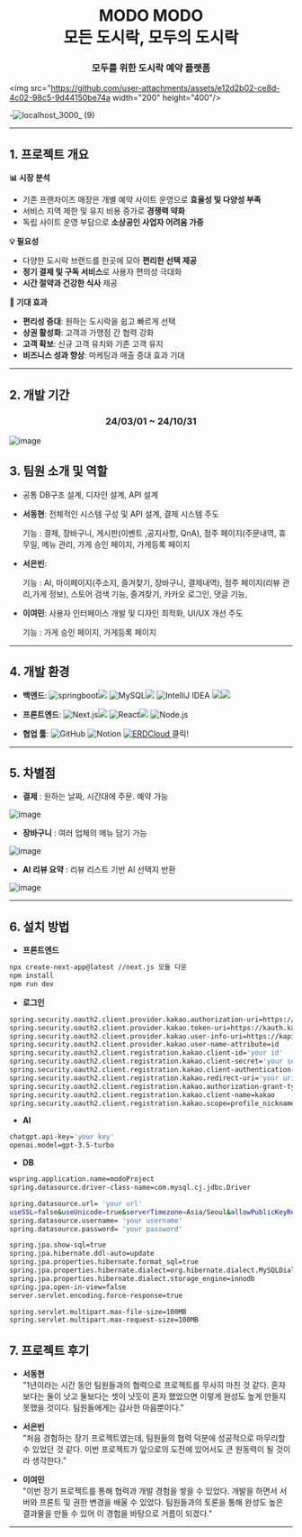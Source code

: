 <h1 align="center">MODO MODO<br><strong>모든 도시락, 모두의 도시락</strong></h1>
<h3 align="center">모두를 위한 도시락 예약 플랫폼</h3>


<img src="https://github.com/user-attachments/assets/e12d2b02-ce8d-4c02-98c5-9d44150be74a  width="200" height="400"/>


-![localhost_3000_ (9)](https://github.com/user-attachments/assets/e12d2b02-ce8d-4c02-98c5-9d44150be74a)

---
## 1. 프로젝트 개요

**📊 시장 분석**
- 기존 프랜차이즈 매장은 개별 예약 사이트 운영으로 **효율성 및 다양성 부족**  
- 서비스 지역 제한 및 유지 비용 증가로 **경쟁력 약화**  
- 독립 사이트 운영 부담으로 **소상공인 사업자 어려움 가중**  


**💡 필요성**  
- 다양한 도시락 브랜드를 한곳에 모아 **편리한 선택 제공**  
- **정기 결제 및 구독 서비스**로 사용자 편의성 극대화  
- **시간 절약과 건강한 식사** 제공  


**🚀 기대 효과**  
- **편리성 증대**: 원하는 도시락을 쉽고 빠르게 선택  
- **상권 활성화**: 고객과 가맹점 간 협력 강화  
- **고객 확보**: 신규 고객 유치와 기존 고객 유지  
- **비즈니스 성과 향상**: 마케팅과 매출 증대 효과 기대  
---


## 2. 개발 기간
<h3 align="center">24/03/01 ~ 24/10/31</h3>


![image](https://github.com/user-attachments/assets/c8772bd4-6ffc-4704-b734-dd6d7b03eba9)



## 3. 팀원 소개 및 역할
- 공통
DB구조 설계, 디자인 설계, API 설계


- **서동현**: 전체적인 시스템 구성 및 API 설계, 결제 시스템 주도


  기능 : 결제, 장바구니, 게시판(이벤트 ,공지사항, QnA), 점주 페이지(주문내역, 휴무일, 메뉴 관리, 가게 승인 페이지, 가게등록 페이지
  
- **서은빈**:


  기능 : AI, 마이페이지(주소지, 즐겨찾기, 장바구니, 결제내역), 점주 페이지(리뷰 관리,가게 정보), 스토어 검색 기능, 즐겨찾기, 카카오 로그인, 댓글 기능, 

  
- **이여민**: 사용자 인터페이스 개발 및 디자인 최적화, UI/UX 개선 주도


  기능 :  가게 승인 페이지, 가게등록 페이지
---
## 4. 개발 환경

- **백엔드**: ![springboot](https://img.shields.io/badge/springboot-6DB33F?style=for-the-badge&logo=springboot&logoColor=white)<img src="https://img.shields.io/badge/3.1.4-515151?style=for-the-badge"> ![MySQL](https://img.shields.io/badge/mysql-4479A1?style=for-the-badge&logo=mysql&logoColor=white)<img src="https://img.shields.io/badge/8.0.33-515151?style=for-the-badge"> ![IntelliJ IDEA](https://img.shields.io/badge/IntelliJ%20IDEA-EE4C2C?style=for-the-badge&logo=IntelliJ%20IDEA&logoColor=white) <img src="https://img.shields.io/badge/java-%23ED8B00?style=for-the-badge&logo=openjdk&logoColor=white"><img src="https://img.shields.io/badge/17-515151?style=for-the-badge">

- **프론트엔드**: ![Next.js](https://img.shields.io/badge/Next.js-000000?style=for-the-badge&logo=next.js&logoColor=white)<img src="https://img.shields.io/badge/14.2.11-515151?style=for-the-badge"> ![React](https://img.shields.io/badge/React-61DAFB?style=for-the-badge&logo=react&logoColor=black)<img src="https://img.shields.io/badge/18.3.1-515151?style=for-the-badge"> ![Node.js](https://img.shields.io/badge/Node.js-339933?style=for-the-badge&logo=node.js&logoColor=white)

- **협업 툴**: ![GitHub](https://img.shields.io/badge/GitHub-181717?style=for-the-badge&logo=github&logoColor=white) ![Notion](https://img.shields.io/badge/Notion-000000?style=for-the-badge&logo=notion&logoColor=white) <a href="https://www.erdcloud.com/d/8Lf2f63JR7jpDJMqQ" target="_blank">
    <img src="https://img.shields.io/badge/ERDCloud-0072FF?style=for-the-badge&logo=erdcloud&logoColor=white" alt="ERDCloud" />
</a> 클릭!


---
## 5. 차별점 
- **결제** : 원하는 날짜, 시간대에 주문. 예약 가능

  
![image](https://github.com/user-attachments/assets/9c9b6215-4126-45da-9a26-87bf9c99273c)


- **장바구니** : 여러 업체의 메뉴 담기 가능


![image](https://github.com/user-attachments/assets/fa14e3d7-9942-47e4-9a2d-8708bac6525f)



- **AI 리뷰 요약** : 리뷰 리스트 기반 AI 선택지 반환 


![image](https://github.com/user-attachments/assets/a6ee9b51-c6fc-4750-9ffa-f79ee00b2dbe)


---  
## 6. 설치 방법


- **프론트엔드**
```sh
npx create-next-app@latest //next.js 모듈 다운
npm install
npm run dev

```

- **로그인**
```sh
spring.security.oauth2.client.provider.kakao.authorization-uri=https://kauth.kakao.com/oauth/authorize
spring.security.oauth2.client.provider.kakao.token-uri=https://kauth.kakao.com/oauth/token
spring.security.oauth2.client.provider.kakao.user-info-uri=https://kapi.kakao.com/v2/user/me
spring.security.oauth2.client.provider.kakao.user-name-attribute=id
spring.security.oauth2.client.registration.kakao.client-id='your id'
spring.security.oauth2.client.registration.kakao.client-secret='your secretcode'
spring.security.oauth2.client.registration.kakao.client-authentication-method=client_secret_post
spring.security.oauth2.client.registration.kakao.redirect-uri='your uri'
spring.security.oauth2.client.registration.kakao.authorization-grant-type=authorization_code
spring.security.oauth2.client.registration.kakao.client-name=kakao
spring.security.oauth2.client.registration.kakao.scope=profile_nickname
```
- **AI**
```sh
chatgpt.api-key='your key'
openai.model=gpt-3.5-turbo
```

- **DB**
```sh
wspring.application.name=modoProject
spring.datasource.driver-class-name=com.mysql.cj.jdbc.Driver

spring.datasource.url= 'your url'
useSSL=false&useUnicode=true&serverTimezone=Asia/Seoul&allowPublicKeyRetrieval=true
spring.datasource.username= 'your username'
spring.datasource.password= 'your password'

spring.jpa.show-sql=true
spring.jpa.hibernate.ddl-auto=update
spring.jpa.properties.hibernate.format_sql=true
spring.jpa.properties.hibernate.dialect=org.hibernate.dialect.MySQLDialect
spring.jpa.properties.hibernate.dialect.storage_engine=innodb
spring.jpa.open-in-view=false
server.servlet.encoding.force-response=true

```
```sh
spring.servlet.multipart.max-file-size=100MB
spring.servlet.multipart.max-request-size=100MB
```



## 7. 프로젝트 후기

- **서동현**  
"1년이라는 시간 동안 팀원들과의 협력으로 프로젝트를 무사히 마친 것 같다. 혼자보다는 둘이 낫고 둘보다는 셋이 낫듯이 혼자 했었으면 이렇게 완성도 높게 만들지 못했을 것이다. 팀원들에게는 감사한 마음뿐이다."  

- **서은빈**  
"처음 경험하는 장기 프로젝트였는데, 팀원들의 협력 덕분에 성공적으로 마무리할 수 있었던 것 같다. 이번 프로젝트가 앞으로의 도전에 있어서도 큰 원동력이 될 것이라 생각한다."

- **이여민**  
"이번 장기 프로젝트를 통해 협력과 개발 경험을 쌓을 수 있었다. 개발을 하면서 서버와 프론트 및 권한 변경을 배울 수 있었다. 팀원들과의 토론을 통해 완성도 높은 결과물을 만들 수 있어 이 경험을 바탕으로 거름이 되겠다."

---


  
